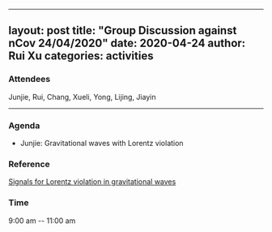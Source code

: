 
---
layout: post
title:  "Group Discussion against nCov 24/04/2020"
date:   2020-04-24
author: Rui Xu
categories: activities
---


### Attendees


Junjie, Rui, Chang, Xueli, Yong, Lijing, Jiayin

---

### Agenda

- Junjie: Gravitational waves with Lorentz violation 


### Reference

[Signals for Lorentz violation in gravitational waves](https://arxiv.org/abs/1905.00409)


### Time

9:00 am -- 11:00 am
